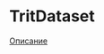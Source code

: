 # TritDataset

[Описание](https://docs.google.com/document/d/1NM_qbZ3wJUjY_5fa807d3zlcjxzt6d0dX6MIh6Ma5eg)
